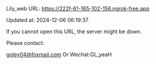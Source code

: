 Lily_web URL: https://222f-61-165-102-156.ngrok-free.app

Updated at: 2024-12-06 06:19:37

If you cannot open this URL, the server might be down.

Please contact: 

goley04@foxmail.com Or Wechat:GL_yeaH